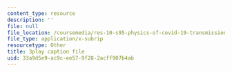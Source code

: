 ```yaml
---
content_type: resource
description: ''
file: null
file_location: /coursemedia/res-10-s95-physics-of-covid-19-transmission-fall-2020/33a9d5e9ac9cee579f282acff907b4ab_NJST-IUGBUA.srt
file_type: application/x-subrip
resourcetype: Other
title: 3play caption file
uid: 33a9d5e9-ac9c-ee57-9f28-2acff907b4ab
---
```

